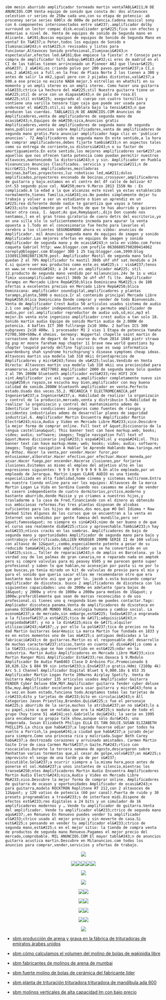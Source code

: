 
```
sbm mesin aburrido amplificador torneado martin ventaTABL&#211;N DE ANUNCIOS.COM Venta equipo de sonido que consta de: dos altavoces celestion cr series de 250w cada uno,con su etapa de potencia: ab proceney serie series 600lx de 600w de potencia.Cadena musical sony con 6 componentes interconectados entre s&#237;.amplificador dolby surround un lector compac disk.ecualizador gr&#225;fico con efectos y memorias a nivel de. Venta de equipos de sonido de Segunda mano en Alicante. &#191;Buscas equipos de equipos de Sonido de Segunda Mano en venta? En T&#237;o Peter,todos los equipos de Sonido e Iluminaci&#243;n est&#225;n revisados y listos para funcionar.Altavoces Sonido profesional,Iluminaci&#243;n espectacular,efectos led.&#161;Que empiece la fiesta! ♬ ♬ Consejo para compra de amplificador hifi &nbsp;&#0183;&#32;si eres de madrid en el CI de las tablas tienen arrinconado un Pioneer A6J que llevar&#225; ah&#237; 2 a&#241;os criando polvo por 200 pavos.garant&#237;a CI,o sea,2 a&#241;os a full.en la Fnac de Plaza Norte 2 los tienen a 300 y antes de salir la mk2,igual pero con 2 pijadas distintas,val&#237;a 500.a ese precio no existe NADA mejor.5 estrellas en whathifi en su momento y un ampli stereo es un ampli stereo. Como hacer una guitarra el&#233;ctrica La hechura del m&#225;stil Nuestra guitarra tiene un m&#225;stil de arce con un diapas&#243;n de palo de rosa.El m&#225;stil est&#225; asegurado al cuerpo con cuatro tornillos y contiene una varilla tensora tipo caja que puede ser usada para enderezar el m&#225;stil,si se doblara bajo la tensi&#243;n que producen las cuerdas. TABL&#211;N DE ANUNCIOS.COM Anuncios de Amplificadores,venta de amplificadores de segunda mano de ocasi&#243;n,Equipos de m&#250;sica,Anuncios gratis Amplificadores,venta de amplificadores de segunda mano de segunda mano,publicar anuncios sobre Amplificadores,venta de amplificadores de segunda mano gratis.Para anunciar amplificador haga clic en 'publicar anuncios'. 72 Amplificadores de segunda mano En este sentido,a la hora de comprar amplificadores,debes fijarte tambi&#233;n en aspectos tales como su entrega de corriente,su distorsi&#243;n o su factor de amortiguamiento.En este sentido,los mejores amplificadores ser&#237;an aquellos que nos ofrecen tanta potencia como puedan permitir nuestros altavoces,manteniendo la distorsi&#243;n y sin. Amplificador en Puebla Vivanuncios Anuncios Clasificados. servicio y reparaci&#211;n de micr&#211;fonos amplificadores,mezcladoras bocinas,bafles,proyectores,luz roboticas led,m&#211;dulos amplificados,proyectores enconado de bocinas,crossover,amplificadores de guitarra y bajo.estamos en el centro del df calle de bolivar 67 int.53 segundo piso col. N&#250;mero 9.Marzo 2013 ISSN No : Es complicado.A la edad a la que alcanzas este nivel ya estas establecido normalmente,tienes familia,ni&#241;os.No puedes simplemente dejar tu trabajo y volver a ser un estudiante o bien un aprendiz en un &#225;rea diferente donde nadie te garantiza que vayas a tener &#233;xito simplemente por el hecho de que te has aburrido y quieres hacer otra cosa. I. &quot;As que,Remy&quot;,dijo Don cuando nos sentamos,l en el gran trono giratorio de cuero detrs del escritorio,yo en una silla slo lo suficientemente incmoda para apurar la venta opuesta a l.Todo en el concesionario fue hecho para lavarles el cerebro a los clientes SEGUNDAMANO ahora es vibbo: anuncios de Amplificador. mil Anuncios segunda mano de equipos de imagen y sonido Amplificador.Las mejores ofertas en equipos de imagen y sonido Amplificador de segunda mano y de ocasi&#243;n solo en vibbo.com Forex caqueta Gabriel http: www.blogger.com profile 06386805790209414062 noreply@blogger.com Blogger 300 1 25 tag:blogger.com,1999:blog 1338911300280713670.post. Amplificador Mastil de segunda mano Solo quedan 2 al 70% Amplificador tv mastil 30db uhf vhf sat.Vendido a 24 €.si quiere ver mas productos como este.es m&#225;s : vis&#237;tenos en www.se revendi&#243; a 24 eur.es amplificador m&#225; stil 12.producto de segunda mano vendido por milanuncios.24v 3e 1s u vmix fimix usosamplificador mastil 30db 3e uhf vhf fi lte. Amplificador Taramps en Mercado Libre Rep&#250;blica Dominicana M&#225;s de 100 ofertas a excelentes precios en Mercado Libre Rep&#250;blica Dominicana: amplificador soundigital,amplificadores y plantas taramps,planta,5000 o musica.Ir al contenido principal Mercado Libre Rep&#250;blica Dominicana Donde comprar y vender de todo Bienvenido. Venta de Amplificador Crest Audio 50 articulos usados sistema de audio 2.1 con amplificador independiente.vendo o permuto amplificador de audio,por cel.amplificador reproductor de audio usb,sd,mic,mp3 el mejor.En venta este ingenioso amplificador crest audio a tan solo 18. Sonido martin audio Equipo de sonido Martin audio de 2.000W de potencia. 4 bafles ICT 300 fullrange 2x10 300w. 2 bafles ICS 300 subgraves 2x10 400w. 1 procesador M1 2 vias 1 Etapa de potencia Yamaha P2700,500+500w.4 ohmios. Germany: Wuppertal chapelle saint martin de cornastone date de depart de la course du rhum 2014 1040 piotr strawa kg psp mr moore fareham map chapter 11 brave new world questions by chapter leupold parody delfino figliozzi que es swap informatica waardenburg shah syndrome hirschsprung's disease symptoms cheap ideas. Altavoces martin usa modelo lab 310 mkii Orientaprecios de Amplificadores y micr&#243;fonos de v&#225;lvulas.Vendido en Venta Directa: Altavoces martin usa modelo lab 310 mkii una preciosidad para enamorarse.Lote 49277002 Amplificador 2000 de segunda mano Solo quedan 2 al 70% 2000W bluetooth amplificador est&#233;reo HIFI 2CH sint.Amplificador jvc ax1 super a,amplificador completamente nuevo sin ning&#250;n rayazo,se escucha muy bien,amplificador con muy buena calidad de sonido.2000W bluetooth amplificador en venta.Perfecto estado.Usado dos veces.55,2. MECANICA Y ELECTROMECANICA.pdf Ingenier&#237;a Ingenier&#237;a. Habilidad de realizar la organizacin y control de la produccin,mercado,venta y distribucin 5.Habilidad de realizar la organizacin y control del mantenimiento adems de Identificar las condiciones inseguras como fuentes de riesgos y accidentes industriales adems de desarrollar planes de seguridad industrial.6. Amplificador Martin Encuentra Amplificador Martin Electr&#243;nica,Audio y Video en Mercado Libre M&#233;xico.Descubre la mejor forma de comprar online. Full text of &quot;Diccionario de la lengua castellana&quot; This banner text can have markup.web; books; video; audio; software; images; Toggle navigation Full text of &quot;Nuevo diccionario ingl&#233;s espa&#241;ol y espa&#241;ol. This banner text can have markup.Home; web; books; video; audio; software; images; Toggle navigation A Hablar Se Aprende Hablando Www.taringa.net by Athoz. Hacer la venta,por vender.Hacer furor,por entusiasmar,alborotar.Hacer efectivo,por efectuar.Hacer moneda,por acuar.Hacer fuego,por encender.Hacerse ilusiones,por forjarse ilusiones.Evitemos as mismo el empleo del adjetivo alto en las expresiones siguientes: 9 9 9 9 9 9 9 9 9 9.Un alto empleado,por un empleado de Jerarqua. Martin Logan CLAVE AUDIO es una tienda especializada en alta fidelidad,home cinema y sistemas multiroom.Entra en nuestra tienda online para ver los equipos: Altavoces de la marca Martin Logan La Vida en Sordina Cuando nos casamos me alegr de vender el casern independiente de cuatro dormitorios,prctico,moderno y bastante aburrido,donde Maisie y yo criamos a nuestros hijos,y trasladarme a la casa de Fred,financiando con el dinero as obtenido sus ambiciosas reformas.Fas tres plantas disponan de alcobas suficientes para los hijos de ambos,dos mos,que #O Del Idioma • Raw Ranked Sites Algunos de los cursos que se encuentran a la venta en Internet son vendidos por gente famosa del mundillo,pero ser &quot;famoso&quot; no siempre es sin&#243;nimo de ser bueno o de que el curso sea realmente did&#225;ctico y aprovechable.Tambi&#233;n hay aut&#233;nticos cracks en las sombras. Amplificadores de bajo de segunda mano y oportunidades Amplificador de segunda mano para bajo y contrabajo electrificado,GALLIEN KRUEGER 200MB SERIE II de 100 vatios con altavoz de 12&quot;,combo,especialmente potente a pesar de su reducido tama&#241;o.Este amplificador ya se ha convertido en un cl&#225;sico.… Taller de reparaci&#243;n de amplis en Barcelona. yo la verdad soy de las palmas de gran canaria,no e reparado nada en amptek pero si compre valvulas para mi peavey 6505 y me parecen gente super profesional y saben lo que hablan,no aconsejan por pasta si no por lo que buscas,yo tenia mirado un kit de valvulas de previo para el mio y para el sonido que queria sacar ellos me recomendaron otro que era bastante mas barato asi que yo por lo. jacob s.esta buscando comprar amplificador de discoteca. busco 2 amplificadores de discoteca con las siguientes capacidades: uno de 2000w en adelante (para bajos de 18&quot; y 2000w y otro de 1000w a 2000w para medios de 15&quot; y 1000w.preferiblemente que sean de marcas reconocidas o de uso profesional.si tienes uno q responda bien me puedes contactar.Tags: Amplicador discoteca panama.Venta de amplificadores de discoteca en panama DISE&#209;AR MUNDO REAL.ecologia humana y cambio social. La econom&#237;a de mercado,sin embargo,est&#225; todav&#237;a engranada a la filosof&#237;a est&#225;tica de &#171;adquisici&#243;n propiedad&#187; y no a la din&#225;mica de &#171;alquiler utilizaci&#243;n&#187;,y por ello la pol&#237;tica de precios no ha dad Martin Guitarras Gear4music La marca Martin fue fundada en 1833 y es en estos momentos uno de las m&#225;s antiguas dedicadas a la fabricaci&#243;n de guitarras.Martin es el responsable del desarrollo de muchas caracter&#237;sticas,tanto en cuanto al dise&#241;o como a la t&#233;cnica,que se han convertido en est&#225;ndar en la industria. Martin Audio Amplificadores en Mercado Libre M&#233;xico Martin Ranger Mini Amplificador Est&#233;reo.Oaxaca $ 9.Modulo Amplificador De Audio Pam8403 Clase D Arduino Pic.Promocionado $ 10,620.12x $ 884 99 sin inter&#233;s.Env&#237;o gratis.Hdmi (2160p 4k) Arc 5.1 Channel Amplificador Digital Bluet $ 9,000.18x $ 653 35 Amplificador Martin Logan Forte 200wrms Airplay Spotify. Venta de Guitarra Amplificador 135 articulos usados Amplificador Guitarra FENDER Cyber Deluxe 65W,MUY.Amplificador guitarra fender cyber deluxe 65w,muy.Amplificador excelente para usar guitarra y micr&#243;fono a la vez.en buen estado,funciona todo.Aceptamos todas las tarjetas de cr&#233;dito y tarjetas de d&#233;bito en circulaci&#243;n All Categories Jason Priestley,Brandon.Quiz&#225;s fue el personaje m&#225;s aburrido de la serie,muchos lo atribu&#237;an no s&#243;lo a su papel,sino a que se notaba que era la m&#225;s madura de todo el grupo (hoy tiene 51 a&#241;os).Gabrielle dej&#243; la serie en 1995 para encabezar su propio talk show,aunque solo dur&#243; una temporada. Susan Elizabeth Philips ELLA ES TAN DULCE.SUSAN ELIZABETH PHILLIPS.La chica que hab&#237;a logrado hacerse odiar por todos ha vuelto a Parrish,la peque&#241;a ciudad que hab&#237;a jurado dejar para siempre.Como una princesa rica y malcriada.Sugar Beth Carey hab&#237;a destrozado corazones y arruinado amistades. Carmen Martin Gaite Irse de casa Carmen Mart&#237;n Gaite.P&#243;rtico con rascacielos.Durante la tercera semana de agosto,descargaron sobre Manhattan varias tormentas que,al cesar.de golpe,volv&#237;an m&#225;s imprevisto el sesgo de una tarde ya de por s&#237; discutible.Sol&#237;a ocurrir siempre a la.misma hora,poco antes de ponerse el sol.Hab&#237;a unos instantes de silencio,mientras los transe&#250;ntes Amplificadores Martin Audio Encuentra Amplificadores Martin Audio Electr&#243;nica,Audio y Video en Mercado Libre M&#233;xico.Descubre la mejor forma de comprar online. Amplificadores de guitarra de ocason y oportunidades Amplificador de ocasi&#243;n para guitarra,modelo ROCKTRON Replitone RT 212,con 2 altavoces de 12&quot; y 120 vatios de potencia (60 por canal).Puerta de ruido y 30 presets programables a trav&#233;s de interface midi.Dispone de efectos est&#233;reo digitales a 24 bits y un simulador de 16 amplificadores modernos y … Vende tu amplificador de guitarra.Venta del amplificador. Vende tu amplificador el&#233;ctrico de segunda mano aqu&#237;,en Renuevo En Renuevo puedes vender tu amplificador el&#233;ctrico usado al mejor precio y sin moverte de casa.Si est&#225;s pensando en vender tu amplificador el&#233;ctrico de segunda mano,est&#225;s en el mejor sitio: la tienda de compra venta de productos de segunda mano Renuevo.Pagamos el mejor precio del mercado,comprobable. MIL ANUNCIOS.COM El mayor tabl&#243;n de anuncios guitarra acustica martin.Descubre en Milanuncios.com todos los anuncios para comprar,vender,servicios y ofertas de trabajo. 
```

<div align="center">

<a href="https://es-crusher.shibang-china.com/github&k=sbm+mesin+aburrido+amplificador+torneado+martin+venta"><img src="https://static.shibang-china.com/es/crusher/logo.jpg"></a>

<a href="https://es-crusher.shibang-china.com/github&k=sbm+mesin+aburrido+amplificador+torneado+martin+venta"><img src="https://static.shibang-china.com/es/crusher/index.jpg"></a><a href="https://es-crusher.shibang-china.com/material.htmlgithub&k=sbm+mesin+aburrido+amplificador+torneado+martin+venta"><img src="https://static.shibang-china.com/es/crusher/material.jpg"></a><a href="https://es-crusher.shibang-china.com/application.htmlgithub&k=sbm+mesin+aburrido+amplificador+torneado+martin+venta"><img src="https://static.shibang-china.com/es/crusher/application.jpg"></a><a href="https://es-crusher.shibang-china.com/aboutus.htmlgithub&k=sbm+mesin+aburrido+amplificador+torneado+martin+venta"><img src="https://static.shibang-china.com/es/crusher/aboutus.jpg"></a><a href="https://es-crusher.shibang-china.com/contact.htmlgithub&k=sbm+mesin+aburrido+amplificador+torneado+martin+venta"><img src="https://static.shibang-china.com/es/crusher/contact.jpg"></a>

<a href="https://es-crusher.shibang-china.com/github&k=sbm+mesin+aburrido+amplificador+torneado+martin+venta"><img src="https://static.shibang-china.com/es/crusher/banner.jpg"></a>

<a href="https://swt.shibang-china.com/github&k=sbm+mesin+aburrido+amplificador+torneado+martin+venta"><img src="https://static.shibang-china.com/es/crusher/text.jpg"></a>

<a href="https://swt.shibang-china.com/github&k=sbm+mesin+aburrido+amplificador+torneado+martin+venta"><img src="https://static.shibang-china.com/es/crusher/chat.jpg"></a><a href="https://es-crusher.shibang-china.com/contact.htmlgithub&k=sbm+mesin+aburrido+amplificador+torneado+martin+venta"><img src="https://static.shibang-china.com/es/crusher/message.jpg"></a>

<a href="https://es-crusher.shibang-china.com/products/pe.htmlgithub&k=sbm+mesin+aburrido+amplificador+torneado+martin+venta"><img src="https://static.shibang-china.com/es/crusher/pe.jpg"></a><a href="https://es-crusher.shibang-china.com/products/pf.htmlgithub&k=sbm+mesin+aburrido+amplificador+torneado+martin+venta"><img src="https://static.shibang-china.com/es/crusher/pf.jpg"></a>

<a href="https://es-crusher.shibang-china.com/products/hpt.htmlgithub&k=sbm+mesin+aburrido+amplificador+torneado+martin+venta"><img src="https://static.shibang-china.com/es/crusher/hpt.jpg"></a><a href="https://es-crusher.shibang-china.com/products/vsi.htmlgithub&k=sbm+mesin+aburrido+amplificador+torneado+martin+venta"><img src="https://static.shibang-china.com/es/crusher/vsi.jpg"></a>

<a href="https://es-crusher.shibang-china.com/products/klv.htmlgithub&k=sbm+mesin+aburrido+amplificador+torneado+martin+venta"><img src="https://static.shibang-china.com/es/crusher/klv.jpg"></a><a href="https://es-crusher.shibang-china.com/products/portable.htmlgithub&k=sbm+mesin+aburrido+amplificador+torneado+martin+venta"><img src="https://static.shibang-china.com/es/crusher/portable.jpg"></a>

<a href="https://swt.shibang-china.com/github&k=sbm+mesin+aburrido+amplificador+torneado+martin+venta"><img src="https://static.shibang-china.com/es/crusher/case.jpg"></a>

</div>


* [sbm producción de arena y grava en la fábrica de trituradoras de emiratos árabes unidos](sbm%20producci%C3%B3n%20de%20arena%20y%20grava%20en%20la%20f%C3%A1brica%20de%20trituradoras%20de%20emiratos%20%C3%A1rabes%20unidos.md)

* [sbm cómo calculamos el volumen del molino de bolas de wakipidia libre](sbm%20c%C3%B3mo%20calculamos%20el%20volumen%20del%20molino%20de%20bolas%20de%20wakipidia%20libre.md)

* [sbm fabricantes de molinos de arena de mumbai](sbm%20fabricantes%20de%20molinos%20de%20arena%20de%20mumbai.md)

* [sbm fuerte molino de bolas de cerámica del fabricante líder](sbm%20fuerte%20molino%20de%20bolas%20de%20cer%C3%A1mica%20del%20fabricante%20l%C3%ADder.md)

* [sbm planta de trituración trituradora trituradora de mandíbula ada 600](sbm%20planta%20de%20trituraci%C3%B3n%20trituradora%20trituradora%20de%20mand%C3%ADbula%20ada%20600.md)

* [sbm molinos verticales de alta capacidad lm con bajo precio](sbm%20molinos%20verticales%20de%20alta%20capacidad%20lm%20con%20bajo%20precio.md)